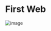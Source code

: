 # First Web

![image](https://github.com/Denner-Dev/First-Web/assets/147781558/fc8b53fb-0b2d-4ce5-b7e9-ecd9612e9858)
